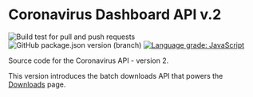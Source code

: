 # Coronavirus Dashboard API v.2


![Build test for pull and push requests](https://github.com/PublicHealthEngland/coronavirus-dashboard-api-v2/workflows/Build/badge.svg)
![GitHub package.json version (branch)](https://img.shields.io/github/package-json/v/publichealthengland/coronavirus-dashboard-api-v2/master)
[![Language grade: JavaScript](https://img.shields.io/lgtm/grade/javascript/g/publichealthengland/coronavirus-dashboard-api-v2.svg?logo=lgtm&logoWidth=18)](https://lgtm.com/projects/g/publichealthengland/coronavirus-dashboard-api-v2/context:javascript)

Source code for the Coronavirus API - version 2. 

This version introduces the batch downloads API that powers 
the [Downloads](https://coronavirus.data.gov.uk/details/download) page.

 